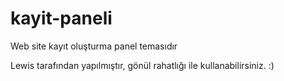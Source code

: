# kayit-paneli
Web site kayıt oluşturma panel temasıdır

Lewis tarafından yapılmıştır, gönül rahatlığı ile kullanabilirsiniz. :)
